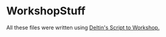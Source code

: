 # WorkshopStuff


All these files were written using [Deltin's Script to Workshop.](https://github.com/ItsDeltin/Overwatch-Script-To-Workshop)
